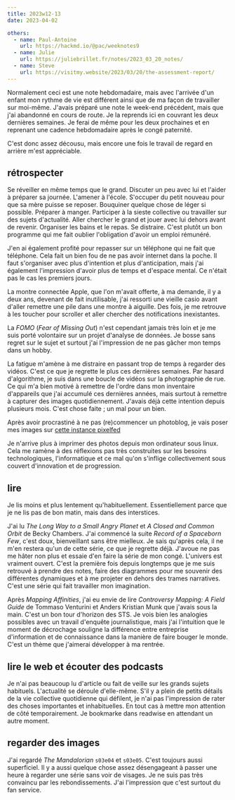 ```yaml
---
title: 2023w12-13
date: 2023-04-02

others:
  - name: Paul-Antoine
    url: https://hackmd.io/@pac/weeknotes9
  - name: Julie
    url: https://juliebrillet.fr/notes/2023_03_20_notes/
  - name: Steve
    url: https://visitmy.website/2023/03/20/the-assessment-report/
---
```


Normalement ceci est une note hebdomadaire, mais avec l'arrivée d'un enfant mon rythme de vie est différent ainsi que de ma façon de travailler sur moi-même.
J'avais préparé une note le week-end précédent, mais que j'ai abandonné en cours de route.
Je la reprends ici en couvrant les deux dernières semaines.
Je ferai de même pour les deux prochaines et en reprenant une cadence hebdomadaire après le congé paternité.

C'est donc assez décousu, mais encore une fois le travail de regard en arrière m'est appréciable.

## rétrospecter

Se réveiller en même temps que le grand.
Discuter un peu avec lui et l'aider à préparer sa journée.
L'amener à l'école.
S'occuper du petit nouveau pour que sa mère puisse se reposer.
Bouquiner quelque chose de léger si possible.
Préparer à manger.
Participer à la sieste collective ou travailler sur des sujets d'actualité.
Aller chercher le grand et jouer avec lui dehors avant de revenir.
Organiser les bains et le repas.
Se distraire.
C'est plutôt un bon programme qui me fait oublier l'obligation d'avoir un emploi rémunéré.

J'en ai également profité pour repasser sur un téléphone qui ne fait que téléphone.
Cela fait un bien fou de ne pas avoir internet dans la poche.
Il faut s'organiser avec plus d'intention et plus d'anticipation, mais j'ai également l'impression d'avoir plus de temps et d'espace mental.
Ce n'était pas le cas les premiers jours.

La montre connectée Apple, que l'on m'avait offerte, à ma demande, il y a deux ans,  devenant de fait inutilisable, j'ai ressorti une vieille casio avant d'aller remettre une pile dans une montre à aiguille.
Des fois, je me retrouve à les toucher pour scroller et aller chercher des notifications inexistantes.

La *FOMO* (*Fear of Missing Out*) n'est cependant jamais très loin et je me suis porté volontaire sur un projet d'analyse de données.
Je bosse sans regret sur le sujet et surtout j'ai l'impression de ne pas gâcher mon temps dans un hobby.

La fatigue m'amène à me distraire en passant trop de temps à regarder des vidéos.
C'est ce que je regrette le plus ces dernières semaines.
Par hasard d'algorithme, je suis dans une boucle de vidéos sur la photographie de rue.
Ce qui m'a bien motivé à remettre de l'ordre dans mon inventaire d'appareils que j'ai accumulé ces dernières années, mais surtout à remettre à capturer des images quotidiennement.
J'avais déjà cette intention depuis plusieurs mois.
C'est chose faite ; un mal pour un bien.

Après avoir procrastiné à ne pas (re)commencer un photoblog, je vais poser mes images sur [cette instance pixelfed](https://pix.diaspodon.fr/tk)

Je n'arrive plus à imprimer des photos depuis mon ordinateur sous linux.
Cela me ramène à des réflexions pas très construites sur les besoins technologiques, l'informatique et ce mal qu'on s'inflige collectivement sous couvert d'innovation et de progression.


## lire

Je lis moins et plus lentement qu'habituellement.
Essentiellement parce que je ne lis pas de bon matin, mais dans des interstices.

J'ai lu *The Long Way to a Small Angry Planet* et *A Closed and Common Orbit* de Becky Chambers.
J'ai commencé la suite *Record of a Spaceborn Few*, c'est doux, bienveillant sans être mielleux.
Je sais qu'après cela, il ne m'en restera qu'un de cette série, ce que je regrette déjà.
J'avoue ne pas me hâter non plus et essaie d'en faire la série de mon congé.
L'univers est vraiment ouvert.
C'est la première fois depuis longtemps que je me suis retrouvé à prendre des notes, faire des diagrammes pour me souvenir des différentes dynamiques et à me projeter en dehors des trames narratives.
C'est une série qui fait travailler mon imagination.

Après *Mapping Affinities*, j'ai eu envie de lire *Controversy Mapping: A Field Guide* de Tommaso Venturini et Anders Kristian Munk que j'avais sous la main.
C'est un bon tour d'horizon des STS.
Je vois bien les analogies possibles avec un travail d'enquête journalistique, mais j'ai l'intuition que le moment de décrochage souligne la différence entre entreprise d'information et de connaissance dans la manière de faire bouger le monde.
C'est un thème que j'aimerai développer à ma rentrée.


## lire le web et écouter des podcasts

Je n'ai pas beaucoup lu d'article ou fait de veille sur les grands sujets habituels.
L'actualité se déroule d'elle-même.
S'il y a plein de petits détails de la vie collective quotidienne qui défilent, je n'ai pas l'impression de rater des choses importantes et inhabituelles.
En tout cas à mettre mon attention de côté temporairement.
Je bookmarke dans readwise en attendant un autre moment.


## regarder des images

J'ai regardé  *The Mandalorian* `s03e04` et `s03e05`.
C'est toujours aussi superficiel.
Il y a aussi quelque chose assez désengageant à passer une heure à regarder une série sans voir de visages.
Je ne suis pas très convaincu par les rebondissements.
J'ai l'impression que c'est surtout du fan service.
